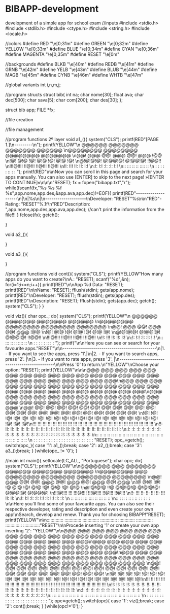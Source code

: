 # BIBAPP-development
development of a simple app for school exam
//inputs
#include <stdio.h>
#include <stdlib.h>
#include <ctype.h>
#include <string.h>
#include <locale.h>

//colors
#define RED "\e[0;31m"
#define GREEN "\e[0;32m"
#define YELLOW "\e[0;33m"
#define BLUE "\e[0;34m"
#define CYAN "\e[0;36m"
#define MAGENTA "\e[0;35m"
#define RESET "\e[0m"

//backgrounds
#define BLKB "\e[40m"
#define REDB "\e[41m"
#define GRNB "\e[42m"
#define YELB "\e[43m"
#define BLUB "\e[44m"
#define MAGB "\e[45m"
#define CYNB "\e[46m"
#define WHTB "\e[47m"

//global variants 
int i,n,m,j;

//program structs
struct bib{
	int na;
	char nome[30];
	float ava;
	char dec[500];
	char sava[5];
	char com[200];
	char des[30];
};

struct bib app;
FILE *fx;

//file creation

//file management

//program functions 2º layer
void a1_(){
	system("CLS");
	printf(RED"[PAGE 1.]\n---------\n");
	printf(YELLOW"\n @@@@@@   @@@@@@@   @@@@@@@    @@@@@@   \n@@@@@@@@  @@@@@@@@  @@@@@@@@  @@@@@@@   \n@@!  @@@  @@!  @@@  @@!  @@@  !@@       \n!@!  @!@  !@!  @!@  !@!  @!@  !@!       \n@!@!@!@!  @!@@!@!   @!@@!@!   !!@@!!    \n!!!@!!!!  !!@!!!    !!@!!!     !!@!!!   \n!!:  !!!  !!:       !!:            !:!  \n:!:  !:!  :!:       :!:           !:!   \n::   :::   ::        ::       :::: ::   \n :   : :   :         :        :: : :    ");
	printf(RED"\n\nNow you can scroll in this page and search for your apps manually. You can also use [ENTER] to skip to the next page!                               »[ENTER TO CONTINUE]«\n\n\n"RESET);
	fx = fopen("bibapp.txt","r");
	while(fscanf(fx,"%s %s %f %s",app.nome,app.des,&app.ava,app.dec)!=EOF){
			printf(RED"--------------------\n|\n|%s\n|\n--------------------\nDeveloper: "RESET"%s\n\n"RED"- Rating: "RESET"%.1f\n"RED"Description: ",app.nome,app.des,app.ava,app.dec); //can't print the information from the file!!!
		}
	fclose(fx);
	getch();
	
	
}

void a2_(){
	
}

void a3_(){
	
}

//program functions
void cont(){
	system("CLS");
	printf(YELLOW"How many apps do you want to create?\nA.: "RESET);
	scanf("%d",&n);
	for(i=1;i<=n;i++){
		printf(RED"\n\nApp %d Data: "RESET);
		printf(RED"\n\nName: "RESET);
		fflush(stdin);
		gets(app.nome);
		printf(RED"\nDeveloper: "RESET);
		fflush(stdin);
		gets(app.des);
		printf(RED"\nDescription: "RESET);
		fflush(stdin);
		gets(app.dec);
		getch();
		system("CLS");
	}
}

void viz(){
	char opc_;
	do{
		system("CLS");
		printf(YELLOW"\n @@@@@@   @@@@@@@   @@@@@@@    @@@@@@   \n@@@@@@@@  @@@@@@@@  @@@@@@@@  @@@@@@@   \n@@!  @@@  @@!  @@@  @@!  @@@  !@@       \n!@!  @!@  !@!  @!@  !@!  @!@  !@!       \n@!@!@!@!  @!@@!@!   @!@@!@!   !!@@!!    \n!!!@!!!!  !!@!!!    !!@!!!     !!@!!!   \n!!:  !!!  !!:       !!:            !:!  \n:!:  !:!  :!:       :!:           !:!   \n::   :::   ::        ::       :::: ::   \n :   : :   :         :        :: : :    ");
		printf("\n\nHere you can see or search for your favourite apps."RESET"\n\n----------------------------------------------\n|1. - If you want to see the apps, press '1'.|\n|2. - If you want to search apps, press '2'. |\n|3. - If you want to rate apps, press '3'.   |\n----------------------------------------------\n\nPress '0' to return.\n"YELLOW"\nChoose your option: "RESET);
		printf(YELLOW"\n\n\n@@@  @@@  @@@  @@@  @@@  @@@  @@@  @@@  @@@  @@@  @@@  @@@  @@@  @@@  @@@  @@@  @@@  @@@  @@@  @@@  @@@  @@@  @@@  @@@\n@@@  @@@  @@@  @@@  @@@  @@@  @@@  @@@  @@@  @@@  @@@  @@@  @@@  @@@  @@@  @@@  @@@  @@@  @@@  @@@  @@@  @@@  @@@  @@@\n@@@  @@@  @@@  @@@  @@@  @@@  @@@  @@@  @@@  @@@  @@@  @@@  @@@  @@@  @@@  @@@  @@@  @@@  @@@  @@@  @@@  @@@  @@@  @@@  \n@@!  @@!  @@!  @@!  @@!  @@!  @@!  @@!  @@!  @@!  @@!  @@!  @@!  @@!  @@!  @@!  @@!  @@!  @@!  @@!  @@!  @@!  @@!  @@!    \n!@!  !@!  !@!  !@!  !@!  !@!  !@!  !@!  !@!  !@!  !@!  !@!  !@!  !@!  !@!  !@!  !@!  !@!  !@!  !@!  !@!  !@!  !@!  !@!\n!!!  !!!  !!!  !!!  !!!  !!!  !!!  !!!  !!!  !!!  !!!  !!!  !!!  !!!  !!!  !!!  !!!  !!!  !!!  !!!  !!!  !!!  !!!  !!!  \n!!:  !!:  !!:  !!:  !!:  !!:  !!:  !!:  !!:  !!:  !!:  !!:  !!:  !!:  !!:  !!:  !!:  !!:  !!:  !!:  !!:  !!:  !!:  !!: \n:!:  :!:  :!:  :!:  :!:  :!:  :!:  :!:  :!:  :!:  :!:  :!:  :!:  :!:  :!:  :!:  :!:  :!:  :!:  :!:  :!:  :!:  :!:  :!:  \n::   ::   ::   ::   ::   ::   ::   ::   ::   ::   ::   ::   ::   ::   ::   ::   ::   ::   ::   ::   ::   ::   ::   ::   \n :    :    :    :    :    :    :    :    :    :    :    :    :    :    :    :    :    :    :    :    :    :    :    : "RESET);
		opc_=getch();
		switch(opc_){
			case '1': a1_();break;
			case '2': a2_();break;
			case '3': a3_();break;
		}
	}while(opc_ != '0');
}

//main
int main(){
	setlocale(LC_ALL, "Portuguese");
	char opc;
	do{
		system("CLS");
		printf(YELLOW"\n\n@@@@@@@   @@@  @@@@@@@    @@@@@@   @@@@@@@   @@@@@@@   \n@@@@@@@@  @@@  @@@@@@@@  @@@@@@@@  @@@@@@@@  @@@@@@@@  \n@@!  @@@  @@!  @@!  @@@  @@!  @@@  @@!  @@@  @@!  @@@  \n!@   @!@  !@!  !@   @!@  !@!  @!@  !@!  @!@  !@!  @!@  \n@!@!@!@   !!@  @!@!@!@   @!@!@!@!  @!@@!@!   @!@@!@!   \n!!!@!!!!  !!!  !!!@!!!!  !!!@!!!!  !!@!!!    !!@!!!    \n!!:  !!!  !!:  !!:  !!!  !!:  !!!  !!:       !!:       \n:!:  !:!  :!:  :!:  !:!  :!:  !:!  :!:       :!:       \n :: ::::   ::   :: ::::  ::   :::   ::        ::       \n:: : ::   :    :: : ::    :   : :   :         :        \n\nHere you'll find some of your favourite apps. You can also see their respective developer, rating and description and even create your own app!\nSearch, develop and renew. Thank you for choosing BIBAPP!"RESET);
		printf(YELLOW"\n\n:::::::::::::  :::::::::::::  :::::::::::::  :::::::::::::  :::::::::::::  :::::::::::::  :::::::::::::  :::::::::::::"RESET"\n\nProcede inserting '1' or create your own app inserting '2': "YELLOW"\n\n@@@  @@@  @@@  @@@  @@@  @@@  @@@  @@@  @@@  @@@  @@@  @@@  @@@  @@@  @@@  @@@  @@@  @@@  @@@  @@@  @@@  @@@  @@@  @@@\n@@@  @@@  @@@  @@@  @@@  @@@  @@@  @@@  @@@  @@@  @@@  @@@  @@@  @@@  @@@  @@@  @@@  @@@  @@@  @@@  @@@  @@@  @@@  @@@\n@@@  @@@  @@@  @@@  @@@  @@@  @@@  @@@  @@@  @@@  @@@  @@@  @@@  @@@  @@@  @@@  @@@  @@@  @@@  @@@  @@@  @@@  @@@  @@@  \n@@!  @@!  @@!  @@!  @@!  @@!  @@!  @@!  @@!  @@!  @@!  @@!  @@!  @@!  @@!  @@!  @@!  @@!  @@!  @@!  @@!  @@!  @@!  @@!    \n!@!  !@!  !@!  !@!  !@!  !@!  !@!  !@!  !@!  !@!  !@!  !@!  !@!  !@!  !@!  !@!  !@!  !@!  !@!  !@!  !@!  !@!  !@!  !@!\n!!!  !!!  !!!  !!!  !!!  !!!  !!!  !!!  !!!  !!!  !!!  !!!  !!!  !!!  !!!  !!!  !!!  !!!  !!!  !!!  !!!  !!!  !!!  !!!  \n!!:  !!:  !!:  !!:  !!:  !!:  !!:  !!:  !!:  !!:  !!:  !!:  !!:  !!:  !!:  !!:  !!:  !!:  !!:  !!:  !!:  !!:  !!:  !!: \n:!:  :!:  :!:  :!:  :!:  :!:  :!:  :!:  :!:  :!:  :!:  :!:  :!:  :!:  :!:  :!:  :!:  :!:  :!:  :!:  :!:  :!:  :!:  :!:  \n::   ::   ::   ::   ::   ::   ::   ::   ::   ::   ::   ::   ::   ::   ::   ::   ::   ::   ::   ::   ::   ::   ::   ::   \n :    :    :    :    :    :    :    :    :    :    :    :    :    :    :    :    :    :    :    :    :    :    :    : ");
		opc=getch();
		switch(opc){
			case '1': viz();break;
			case '2': cont();break;
			}
	}while(opc!='0');
}
